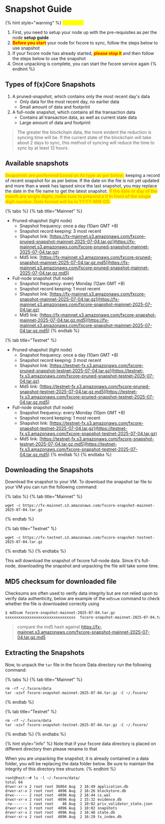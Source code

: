 # Snapshot Guide

{% hint style="warning" %}
<mark style="color:yellow;">**WARNING**</mark>

1. First, you need to setup your node up with the pre-requisites as per the node **setup guide**
2. <mark style="color:red;">**Before you start**</mark> your node for fxcore to sync, follow the steps below to use snapshot
3. If your fxcore node has already started, <mark style="color:red;">**please stop it**</mark> and then follow the steps below to use the snapshot
4. Once unpacking is complete, you can start the fxcore service again
{% endhint %}

## Types of f(x)Core Snapshots

1. A pruned-snapshot, which contains only the most recent day's data
   * Only data for the most recent day, no earlier data
   * Small amount of data and footprint
2. A full-node snapshot, which contains all the transaction data
   * Contains all transaction data, as well as current state data
   * Large amount of data and footprint

> The greater the blockchain data, the more evident the reduction is syncing time will be. If the current state of the blockchain will take about 2 days to sync, this method of syncing will reduce the time to sync by at least 12 hours.

## Available snapshots

<mark style="color:orange;">**Snapshots are performed based on its type as per below**</mark><mark style="color:orange;">,</mark> keeping a record of recent snapshot for as per below. If the date on the file is not yet updated and more than a week has lapsed since the last snapshot, you may replace the date in the file name to get the latest snapshot. <mark style="color:orange;">**If the date or day of the month are single digits, make sure to prepend a 0 in front of the single digit number. Date format will be in YYYY-MM-DD.**</mark>

{% tabs %}
{% tab title="Mainnet" %}
* Pruned-shapshot (light node)
  * Snapshot frequency: once a day (10am GMT +8)
  * Snapshot record keeping: 3 most recent
  * Shapshot link: [https://fx-mainnet.s3.amazonaws.com/fxcore-pruned-snapshot-mainnet-2025-07-04.tar.gz](https://fx-mainnet.s3.amazonaws.com/fxcore-pruned-snapshot-mainnet-2025-07-04.tar.gz)
  * Md5 link: [https://fx-mainnet.s3.amazonaws.com/fxcore-pruned-snapshot-mainnet-2025-07-04.tar.gz.md5](https://fx-mainnet.s3.amazonaws.com/fxcore-pruned-snapshot-mainnet-2025-07-04.tar.gz.md5)
* Full-node snapshot (full node)
  * Snapshot frequency: every Monday (12am GMT +8)
  * Snapshot record keeping: 1 most recent
  * Shapshot link: [https://fx-mainnet.s3.amazonaws.com/fxcore-snapshot-mainnet-2025-07-04.tar.gz](https://fx-mainnet.s3.amazonaws.com/fxcore-snapshot-mainnet-2025-07-04.tar.gz)
  * Md5 link: [https://fx-mainnet.s3.amazonaws.com/fxcore-snapshot-mainnet-2025-07-04.tar.gz.md5](https://fx-mainnet.s3.amazonaws.com/fxcore-snapshot-mainnet-2025-07-04.tar.gz.md5)
{% endtab %}

{% tab title="Testnet" %}
* Pruned-shapshot (light node)
  * Snapshot frequency: once a day (10am GMT +8)
  * Snapshot record keeping: 3 most recent
  * Shapshot link: [https://testnet-fx.s3.amazonaws.com/fxcore-pruned-snapshot-testnet-2025-07-04.tar.gz](https://testnet-fx.s3.amazonaws.com/fxcore-pruned-snapshot-testnet-2025-07-04.tar.gz)
  * Md5 link: [https://testnet-fx.s3.amazonaws.com/fxcore-pruned-snapshot-testnet-2025-07-04.tar.gz.md5](https://testnet-fx.s3.amazonaws.com/fxcore-pruned-snapshot-testnet-2025-07-04.tar.gz.md5)
* Full-node snapshot (full node)
  * Snapshot frequency: every Monday (10pm GMT +8)
  * Snapshot record keeping: 1 most recent
  * Shapshot link: [https://testnet-fx.s3.amazonaws.com/fxcore-snapshot-testnet-2025-07-04.tar.gz](https://testnet-fx.s3.amazonaws.com/fxcore-snapshot-testnet-2025-07-04.tar.gz)
  * Md5 link: [https://testnet-fx.s3.amazonaws.com/fxcore-snapshot-testnet-2025-07-04.tar.gz.md5](https://testnet-fx.s3.amazonaws.com/fxcore-snapshot-testnet-2025-07-04.tar.gz.md5)
{% endtab %}
{% endtabs %}

## Downloading the Snapshots

Download the snapshot to your VM. To download the snapshot tar file to your VM you can run the following command:

{% tabs %}
{% tab title="Mainnet" %}
```
wget -c https://fx-mainnet.s3.amazonaws.com/fxcore-snapshot-mainnet-2025-07-04.tar.gz
```
{% endtab %}

{% tab title="Testnet" %}
```
wget -c https://fx-testnet.s3.amazonaws.com/fxcore-snapshot-testnet-2025-07-04.tar.gz
```
{% endtab %}
{% endtabs %}

This will download the snapshot of fxcore full-node data. Since it's full-node, downloading the snapshot and unpacking the file will take some time.

## MD5 checksum for downloaded file

Checksums are often used to verify data integrity but are not relied upon to verify data authenticity, below are example of the `md5sum` command to check whether the file is downloaded correctly using

```bash
$ md5sum fxcore-snapshot-mainnet-2025-07-04.tar.gz
xxxxxxxxxxxxxxxxxxxxxxxxxxxxxxxx  fxcore-snapshot-mainnet-2025-07-04.tar.gz
```

> compare the md5 hash against https://fx-mainnet.s3.amazonaws.com/fxcore-snapshot-mainnet-2025-07-04.tar.gz.md5

## Extracting the Snapshots

Now, to unpack the `tar` file in the fxcore Data directory run the following command:

{% tabs %}
{% tab title="Mainnet" %}
```
rm -rf ~/.fxcore/data
tar -xzvf fxcore-snapshot-mainnet-2025-07-04.tar.gz -C ~/.fxcore/
```
{% endtab %}

{% tab title="Testnet" %}
```
rm -rf ~/.fxcore/data
tar -xzvf fxcore-snapshot-testnet-2025-07-04.tar.gz -C ~/.fxcore/
```
{% endtab %}
{% endtabs %}

{% hint style="info" %}
Note that if your fxcore data directory is placed on different directory then please rename to that

When you are unpacking the snapshot, it is already contained in a data folder, you will be replacing the data folder below. Be sure to maintain the integrity of this directory tree structure.
{% endhint %}

```
root@host:~# ls -l ~/.fxcore/data/
total 64
drwxr-xr-x 2 root root 36864 Aug  2 16:49 application.db
drwxr-xr-x 2 root root  4096 Aug  2 16:26 blockstore.db
drwx------ 2 root root  4096 Aug  2 16:44 cs.wal
drwxr-xr-x 2 root root  4096 Aug  2 15:32 evidence.db
-rw------- 1 root root    46 Aug  1 10:02 priv_validator_state.json
drwxr-xr-x 3 root root  4096 Aug  1 10:02 snapshots
drwxr-xr-x 2 root root  4096 Aug  2 16:48 state.db
drwxr-xr-x 2 root root  4096 Aug  2 16:29 tx_index.db
```
